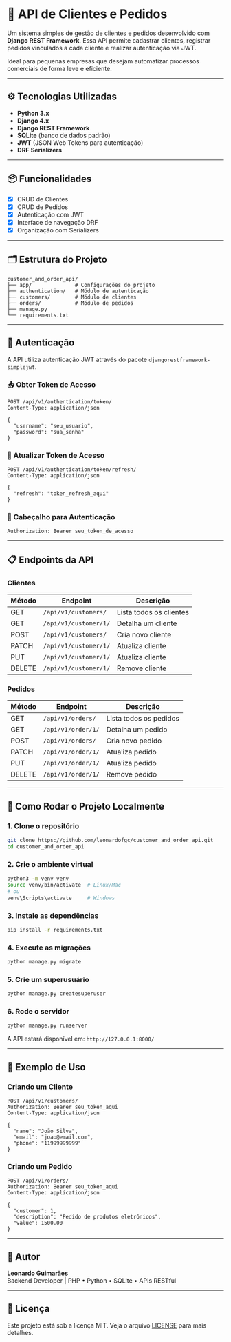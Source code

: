 # 🧾 API de Clientes e Pedidos

Um sistema simples de gestão de clientes e pedidos desenvolvido com **Django REST Framework**. Essa API permite cadastrar clientes, registrar pedidos vinculados a cada cliente e realizar autenticação via JWT.

Ideal para pequenas empresas que desejam automatizar processos comerciais de forma leve e eficiente.

---

## ⚙️ Tecnologias Utilizadas

- **Python 3.x**
- **Django 4.x**
- **Django REST Framework**
- **SQLite** (banco de dados padrão)
- **JWT** (JSON Web Tokens para autenticação)
- **DRF Serializers**

---

## 📦 Funcionalidades

- [x] CRUD de Clientes
- [x] CRUD de Pedidos  
- [x] Autenticação com JWT
- [x] Interface de navegação DRF
- [x] Organização com Serializers

---

## 🗂️ Estrutura do Projeto

```
customer_and_order_api/
├── app/              # Configurações do projeto
├── authentication/   # Módulo de autenticação
├── customers/        # Módulo de clientes
├── orders/           # Módulo de pedidos
├── manage.py
└── requirements.txt
```

---

## 🔐 Autenticação

A API utiliza autenticação JWT através do pacote `djangorestframework-simplejwt`.

### 📥 Obter Token de Acesso

```http
POST /api/v1/authentication/token/
Content-Type: application/json

{
  "username": "seu_usuario",
  "password": "sua_senha"
}
```

### 🔄 Atualizar Token de Acesso

```http
POST /api/v1/authentication/token/refresh/
Content-Type: application/json

{
  "refresh": "token_refresh_aqui"
}
```

### 🔐 Cabeçalho para Autenticação

```http
Authorization: Bearer seu_token_de_acesso
```

---

## 📋 Endpoints da API

### Clientes

| Método | Endpoint              | Descrição                |
|--------|-----------------------|--------------------------|
| GET    | `/api/v1/customers/`  | Lista todos os clientes  |
| GET    | `/api/v1/customer/1/` | Detalha um cliente       |
| POST   | `/api/v1/customers/`  | Cria novo cliente        |
| PATCH  | `/api/v1/customer/1/` | Atualiza cliente         |
| PUT    | `/api/v1/customer/1/` | Atualiza cliente         |
| DELETE | `/api/v1/customer/1/` | Remove cliente           |

### Pedidos

| Método | Endpoint            | Descrição                |
|--------|---------------------|--------------------------|
| GET    | `/api/v1/orders/`   | Lista todos os pedidos   |
| GET    | `/api/v1/order/1/`  | Detalha um pedido        |
| POST   | `/api/v1/orders/`   | Cria novo pedido         |
| PATCH  | `/api/v1/order/1/`  | Atualiza pedido          |
| PUT    | `/api/v1/order/1/`  | Atualiza pedido          |
| DELETE | `/api/v1/order/1/`  | Remove pedido            |

---

## 🚀 Como Rodar o Projeto Localmente

### 1. Clone o repositório
```bash
git clone https://github.com/leonardofgc/customer_and_order_api.git
cd customer_and_order_api
```

### 2. Crie o ambiente virtual
```bash
python3 -m venv venv
source venv/bin/activate  # Linux/Mac
# ou
venv\Scripts\activate     # Windows
```

### 3. Instale as dependências
```bash
pip install -r requirements.txt
```

### 4. Execute as migrações
```bash
python manage.py migrate
```

### 5. Crie um superusuário
```bash
python manage.py createsuperuser
```

### 6. Rode o servidor
```bash
python manage.py runserver
```

A API estará disponível em: `http://127.0.0.1:8000/`

---

## 📝 Exemplo de Uso

### Criando um Cliente
```http
POST /api/v1/customers/
Authorization: Bearer seu_token_aqui
Content-Type: application/json

{
  "name": "João Silva",
  "email": "joao@email.com",
  "phone": "11999999999"
}
```

### Criando um Pedido
```http
POST /api/v1/orders/
Authorization: Bearer seu_token_aqui
Content-Type: application/json

{
  "customer": 1,
  "description": "Pedido de produtos eletrônicos",
  "value": 1500.00
}
```

---

## 📌 Autor

**Leonardo Guimarães**  
Backend Developer | PHP • Python • SQLite • APIs RESTful

---

## 📄 Licença

Este projeto está sob a licença MIT. Veja o arquivo [LICENSE](LICENSE) para mais detalhes.